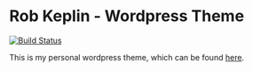 # Rob Keplin - Wordpress Theme

[![Build Status](https://travis-ci.com/rkeplin/robkeplin-wordpress-theme.svg?branch=master)](https://travis-ci.com/rkeplin/robkeplin-wordpress-theme)

This is my personal wordpress theme, which can be found [here](https://www.rkeplin.com).
